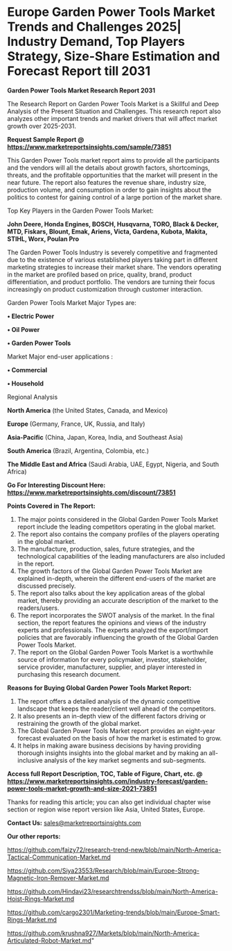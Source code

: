  # Europe Garden Power Tools Market Trends and Challenges 2025| Industry Demand, Top Players Strategy, Size-Share Estimation and Forecast Report till 2031

<strong>Garden Power Tools Market Research Report 2031</strong>

The Research Report on Garden Power Tools Market is a Skillful and Deep Analysis of the Present Situation and Challenges. This research report also analyzes other important trends and market drivers that will affect market growth over 2025-2031.

<strong>Request Sample Report @ <a href=https://www.marketreportsinsights.com/sample/73851>https://www.marketreportsinsights.com/sample/73851</a></strong>

This Garden Power Tools market report aims to provide all the participants and the vendors will all the details about growth factors, shortcomings, threats, and the profitable opportunities that the market will present in the near future. The report also features the revenue share, industry size, production volume, and consumption in order to gain insights about the politics to contest for gaining control of a large portion of the market share.

Top Key Players in the Garden Power Tools Market:

<strong>John Deere, Honda Engines, BOSCH, Husqvarna, TORO, Black & Decker, MTD, Fiskars, Blount, Emak, Ariens, Victa, Gardena, Kubota, Makita, STIHL, Worx, Poulan Pro</strong>

The Garden Power Tools Industry is severely competitive and fragmented due to the existence of various established players taking part in different marketing strategies to increase their market share. The vendors operating in the market are profiled based on price, quality, brand, product differentiation, and product portfolio. The vendors are turning their focus increasingly on product customization through customer interaction.

Garden Power Tools Market Major Types are:

<strong>• Electric Power

• Oil Power

• Garden Power Tools</strong>

Market Major end-user applications :

<strong>• Commercial

• Household</strong>

Regional Analysis

</u><strong><b>North America</b></strong> (the United States, Canada, and Mexico)

<strong><b>Europe </b></strong>(Germany, France, UK, Russia, and Italy)

<strong><b>Asia-Pacific</b></strong> (China, Japan, Korea, India, and Southeast Asia)

<strong><b>South America</b></strong> (Brazil, Argentina, Colombia, etc.)

<strong><b>The Middle East and Africa</b></strong> (Saudi Arabia, UAE, Egypt, Nigeria, and South Africa)

<strong>Go For Interesting Discount Here: <a href=https://www.marketreportsinsights.com/discount/73851>https://www.marketreportsinsights.com/discount/73851</a></strong>

<strong>Points Covered in The Report:</strong>
<ol>
  <li>The major points considered in the Global Garden Power Tools Market report include the leading competitors operating in the global market.</li>
  <li>The report also contains the company profiles of the players operating in the global market.</li>
  <li>The manufacture, production, sales, future strategies, and the technological capabilities of the leading manufacturers are also included in the report.</li>
  <li>The growth factors of the Global Garden Power Tools Market are explained in-depth, wherein the different end-users of the market are discussed precisely.</li>
  <li>The report also talks about the key application areas of the global market, thereby providing an accurate description of the market to the readers/users.</li>
  <li>The report incorporates the SWOT analysis of the market. In the final section, the report features the opinions and views of the industry experts and professionals. The experts analyzed the export/import policies that are favorably influencing the growth of the Global Garden Power Tools Market.</li>
  <li>The report on the Global Garden Power Tools Market is a worthwhile source of information for every policymaker, investor, stakeholder, service provider, manufacturer, supplier, and player interested in purchasing this research document.</li>
</ol>
<strong>Reasons for Buying Global Garden Power Tools Market Report:</strong>

<ol>
  <li>The report offers a detailed analysis of the dynamic competitive landscape that keeps the reader/client well ahead of the competitors.</li>
  <li>It also presents an in-depth view of the different factors driving or restraining the growth of the global market.</li>
  <li>The Global Garden Power Tools Market report provides an eight-year forecast evaluated on the basis of how the market is estimated to grow.</li>
  <li>It helps in making aware business decisions by having providing thorough insights insights into the global market and by making an all-inclusive analysis of the key market segments and sub-segments.</li>
</ol>
<strong>Access full Report Description, TOC, Table of Figure, Chart, etc. @ <a href=https://www.marketreportsinsights.com/industry-forecast/garden-power-tools-market-growth-and-size-2021-73851>https://www.marketreportsinsights.com/industry-forecast/garden-power-tools-market-growth-and-size-2021-73851</a></strong>


Thanks for reading this article; you can also get individual chapter wise section or region wise report version like Asia, United States, Europe.

<strong>Contact Us:</strong>
sales@marketreportsinsights.com

<strong>Our other reports:</strong>

<a href=https://github.com/faizy72/research-trend-new/blob/main/North-America-Tactical-Communication-Market.md>https://github.com/faizy72/research-trend-new/blob/main/North-America-Tactical-Communication-Market.md</a>

<a href=https://github.com/Siya23553/Research/blob/main/Europe-Strong-Magnetic-Iron-Remover-Market.md>https://github.com/Siya23553/Research/blob/main/Europe-Strong-Magnetic-Iron-Remover-Market.md</a>

<a href=https://github.com/Hindavi23/researchtrendss/blob/main/North-America-Hoist-Rings-Market.md>https://github.com/Hindavi23/researchtrendss/blob/main/North-America-Hoist-Rings-Market.md</a>

<a href=https://github.com/cargo2301/Marketing-trends/blob/main/Europe-Smart-Rings-Market.md>https://github.com/cargo2301/Marketing-trends/blob/main/Europe-Smart-Rings-Market.md</a>

<a href=https://github.com/krushna927/Markets/blob/main/North-America-Articulated-Robot-Market.md>https://github.com/krushna927/Markets/blob/main/North-America-Articulated-Robot-Market.md</a>"
